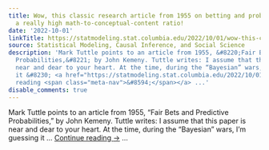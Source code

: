 ```yaml
---
title: Wow, this classic research article from 1955 on betting and probability has
  a really high math-to-conceptual-content ratio!
date: '2022-10-01'
linkTitle: https://statmodeling.stat.columbia.edu/2022/10/01/wow-this-classic-article-from-1955-on-betting-and-probability-has-a-really-high-math-to-content-ratio/
source: Statistical Modeling, Causal Inference, and Social Science
description: 'Mark Tuttle points to an article from 1955, &#8220;Fair Bets and Predictive
  Probabilities,&#8221; by John Kemeny. Tuttle writes: I assume that this paper is
  near and dear to your heart. At the time, during the “Bayesian” wars, I’m guessing
  it &#8230; <a href="https://statmodeling.stat.columbia.edu/2022/10/01/wow-this-classic-article-from-1955-on-betting-and-probability-has-a-really-high-math-to-content-ratio/">Continue
  reading <span class="meta-nav">&#8594;</span></a> ...'
disable_comments: true
---
```

Mark Tuttle points to an article from 1955, &#8220;Fair Bets and Predictive Probabilities,&#8221; by John Kemeny. Tuttle writes: I assume that this paper is near and dear to your heart. At the time, during the “Bayesian” wars, I’m guessing it &#8230; <a href="https://statmodeling.stat.columbia.edu/2022/10/01/wow-this-classic-article-from-1955-on-betting-and-probability-has-a-really-high-math-to-content-ratio/">Continue reading <span class="meta-nav">&#8594;</span></a> ...